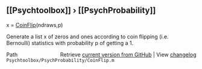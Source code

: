 ## [[Psychtoolbox]] &#8250; [[PsychProbability]]

x = [CoinFlip](CoinFlip)(ndraws,p)  
  
Generate a list x of zeros and ones according to coin flipping (i.e.  
Bernoulli) statistics with probability p of getting a 1.  




<div class="code_header" style="text-align:right;">
  <span style="float:left;">Path&nbsp;&nbsp;</span> <span class="counter">Retrieve <a href=
  "https://raw.github.com/Psychtoolbox-3/Psychtoolbox-3/beta/Psychtoolbox/PsychProbability/CoinFlip.m">current version from GitHub</a> | View <a href=
  "https://github.com/Psychtoolbox-3/Psychtoolbox-3/commits/beta/Psychtoolbox/PsychProbability/CoinFlip.m">changelog</a></span>
</div>
<div class="code">
  <code>Psychtoolbox/PsychProbability/CoinFlip.m</code>
</div>

